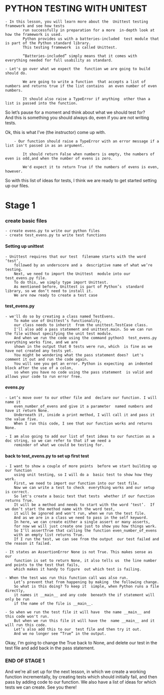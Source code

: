 # __PYTHON TESTING WITH UNITEST__
    - In this lesson, you will learn more about the  Unittest testing framework and see how tests  
            run successfully in preparation for a more  in-depth look at how the framework is used.
            Python provides us with a batteries-included  test module that is part of the Python standard library.
            This testing framework  is called Unittest.

            “Batteries-included” simply means that it comes with everything needed for full usability as standard.

    - Let's go over what we expect the  function we are going to build should do.

            We are going to write a function  that accepts a list of numbers and returns true if the list contains  an even number of even numbers. 

            It should also raise a TypeError if anything  other than a list is passed into the function.

So let’s pause for a moment and  think about what we should test for?            
And this is something you should always  do, even if you are not writing tests.

Ok, this is what I’ve (the instructor) come up with.

        - Our function should raise a TypeError with an error message if a list isn't passed in as an argument.

            It should return False when numbers is empty, the numbers of even is odd,and when the number of evens is zero.

            We'd expect it to return True if the numbers of evens is even, however.

So with this list of ideas for tests, I think we  are ready to get started setting up our files.
# __Stage 1__ 

### __create basic files__
    - create evens.py to write our python files
    - create test_evens.py to write test functions

#### __Setting up unittest__
    - Unittest requires that our test  filename starts with the word ‘test’,  
        followed by an underscore and a  descriptive name of what we’re testing.
        Next, we need to import the Unittest  module into our test_evens.py file.
        To do this, we simply type import Unittest.  
        As mentioned before, Unittest is part of Python’s  standard library, so we don’t need to install it.
        We are now ready to create a test case

#### __test_evens.py__
    - we'll do so by creating a class named TestEvens.
        To make use of Unittest’s functionality,  
        our class needs to inherit  from the unittest.TestCase class.
        I'll also add a pass statement and unittest.main. So we can run the file without specifying the unit test module.
        And when we run the code using the command python3  test_evens.py everything works fine, and we are  
        shown in the output that 0 tests were run, which  is fine as we have not created any tests yet. 
        You might be wondering what the pass statement does?  Let's comment it out and run the code again.
        You will see you get an error. Python is expecting  an indented block after the use of a colon,  
        so when you have no code using the pass statement  is valid and allows your code to run error free.
        
#### __evens.py__        
    - Let’s move over to our other file and  declare our function. I will name it  
        even_number_of_evens and give it a parameter  named numbers and have it return None.
        Underneath it, inside a print method, I will call it and pass it the value five.
        When I run this code, I see that our function works and returns None.
        
    - I am also going to add our list of test ideas to our function as a doc string, so we can refer to that if we need a
        reminder of what we could be testing for. 

#### __back to test_evens.py to set up first test__
    - I want to show a couple of more points  before we start building up our function  
        using unit testing, so I will do a  basic test to show how they work.
        First, we need to import our function into our test file.
        Now we can write a test to check  everything works and our setup is correct.
        So let's create a basic test that tests  whether if our function returns True.   
        It will be a method and needs to start with the word ‘test’.  If we don’t start the method name with the word test,
        it will be ignored and won't run, when we run the test file.
        And as we are in a class we need to pass in the self keyword.
        In here, we can create either a single assert or many asserts,  
        for now we will just create one just to show you how things work.
        So I’ll assertTrue that calling the function even_number_of_evens  
        with an empty list returns True. 
        If I run the test, we can see from the output  our test failed and the reason it failed. 

    - It states an AssertionError None is not True. This makes sense as our  
        function is set to return None, it also tells us  the line number and points to the test that fails,  
        which makes it handy to figure  out which test is failing.

    - When the test was run this function call was also run.
        Let’s prevent that from happening by making  the following change.
        So what is this doing? To keep it  simple, when Python runs a file directly,  
        it names it __main__ and any code  beneath the if statement will only be run  
        if the name of the file is __main__.
        
    - So when we run the test file it will have  the name __main__ and this code won't run.  
        But when we run this file it will have the  name __main__ and it will run this code.
        Let’s also add this to our  test file and then try it out.
        And we no longer see “True” in the output.

Okay, I’m going to change the True back to None, and delete our test in the test file 
and add back in the pass statement.
### __END OF STAGE 1__
And we're all set up for the next lesson, in which we create a working function incrementally,
by creating tests which should initially fail, and then pass by adding code to our function.
We also have a list of ideas for which tests we can create. See you there!

















































